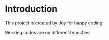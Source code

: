 # Introduction
This project is created by Joy for happy coding. 

Working codes are on different branches.
